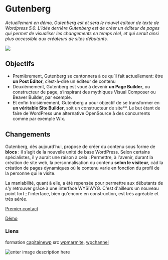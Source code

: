 # Gutenberg

*Actuellement en démo, Gutenberg est et sera le nouvel éditeur de texte de Wordpress 5.0.
L’idée derrière Gutenberg est de créer un éditeur de pages qui permet de visualiser les changements en temps réel, et qui serait ainsi plus accessible aux créateurs de sites débutants.*

![](https://www.wpblog.com/wp-content/uploads/2018/02/wp-1.jpg)


## Objectifs
-   Premièrement, Gutenberg se cantonnera à ce qu’il fait actuellement: être  **un Post Editor**, c’est-à-dire un éditeur de contenu
-   Deuxièmement, Gutenberg est voué à  devenir **un Page Builder**,  ou constructeur de page, s’inspirant des mythiques Visual Composer ou Beaver Builder,  par exemple.
-   Et enfin troisièmement, Gutenberg a pour objectif de  se transformer en **un véritable Site Builder**, soit un constructeur de site**. Le but étant de faire de WordPress une alternative OpenSource à des concurrents comme par exemple Wix.

## Changements
Gutenberg, dès aujourd’hui, propose de créer du contenu sous forme de **blocs** : il s’agit de la nouvelle unité de base WordPress. Selon certains spécialistes, il y aurait une raison à cela : Permettre, à l'avenir, durant la création de site web, la personnalisation du contenu **selon le visiteur**, càd la création de pages dynamiques où le contenu varie en fonction du profil de la personne qui le visite.

La maniabilité, quant à elle, a été repensée pour permettre aux  débutants de s'y retrouver grâce à une interface WYSIWYG. C'est d'ailleurs un nouveau point fort ; l'interface, bien qu'encore en construction, est très agréable et très aérée.

[Premier contact](https://www.youtube.com/watch?v=i-RjmRBZ2rA&t=604s)

[Démo](https://www.youtube.com/watch?v=i-RjmRBZ2rA&t=604s)


### Liens
formation [capitainewp](https://capitainewp.io/formations/wordpress-creer-blocs-gutenberg/presentation-gutenberg/)
src [wpmarmite](https://wpmarmite.com/gutenberg-wordpress/), [wpchannel](https://wpchannel.com/actualites-wordpress/gutenberg-wordpress-avenir/)


![enter image description here](http://www.keskispass.devilles.ca/wp-content/uploads/2014/01/gutenberg01.jpg)
